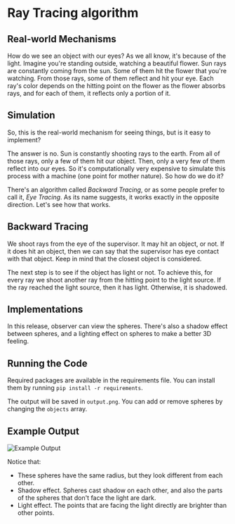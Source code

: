 # Ray Tracing algorithm

## Real-world Mechanisms

How do we see an object with our eyes? As we all know, it's because of the light. Imagine you're standing outside, watching a beautiful flower. Sun rays are constantly coming from the sun. Some of them hit the flower that you're watching. From those rays, some of them reflect and hit your eye. Each ray's color depends on the hitting point on the flower as the flower absorbs rays, and for each of them, it reflects only a portion of it. 

## Simulation

So, this is the real-world mechanism for seeing things, but is it easy to implement?

The answer is no. Sun is constantly shooting rays to the earth. From all of those rays, only a few of them hit our object. Then, only a very few of them reflect into our eyes. So it's computationally very expensive to simulate this process with a machine (one point for mother nature). So how do we do it? 

There's an algorithm called *Backward Tracing*, or as some people prefer to call it, *Eye Tracing*. As its name suggests, it works exactly in the opposite direction. Let's see how that works.

## Backward Tracing

We shoot rays from the eye of the supervisor. It may hit an object, or not. If it does hit an object, then we can say that the supervisor has eye contact with that object. Keep in mind that the closest object is considered. 

The next step is to see if the object has light or not. To achieve this, for every ray we shoot another ray from the hitting point to the light source. If the ray reached the light source, then it has light. Otherwise, it is shadowed. 

## Implementations

In this release, observer can view the spheres. There's also a shadow effect between spheres, and a lighting effect on spheres to make a better 3D feeling.     

## Running the Code

Required packages are available in the requirements file. You can install them by running ```pip install -r requirements```.

The output will be saved in ```output.png```. You can add or remove spheres by changing the ```objects``` array.

## Example Output

![Example Output](https://www.dl.dropboxusercontent.com/s/g7nspqg7jhnhitj/release-3.png?dl=0)

Notice that:

* These spheres have the same radius, but they look different from each other.
* Shadow effect. Spheres cast shadow on each other, and also the parts of the spheres that don't face the light are dark.
* Light effect. The points that are facing the light directly are brighter than other points.  
